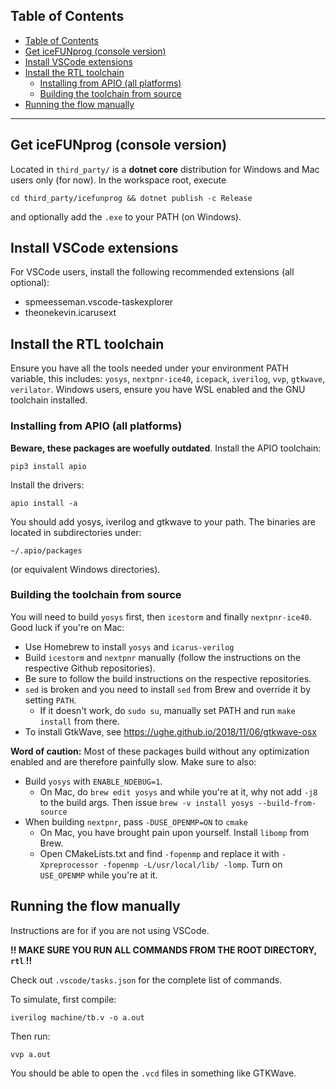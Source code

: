 ## Table of Contents
- [Table of Contents](#table-of-contents)
- [Get iceFUNprog (console version)](#get-icefunprog--console-version-)
- [Install VSCode extensions](#install-vscode-extensions)
- [Install the RTL toolchain](#install-the-rtl-toolchain)
  * [Installing from APIO (all platforms)](#installing-from-apio--all-platforms-)
  * [Building the toolchain from source](#building-the-toolchain-from-source)
- [Running the flow manually](#running-the-flow-manually)
---

## Get iceFUNprog (console version)
Located in `third_party/` is a **dotnet core** distribution for Windows and Mac users only (for now).
In the workspace root, execute
```
cd third_party/icefunprog && dotnet publish -c Release
```
and optionally add the `.exe` to your PATH (on Windows).

## Install VSCode extensions

For VSCode users,
install the following recommended extensions (all optional):
- spmeesseman.vscode-taskexplorer
- theonekevin.icarusext

## Install the RTL toolchain

Ensure you have all the tools needed under your environment PATH variable, this includes:
`yosys`, `nextpnr-ice40`, `icepack`, `iverilog`, `vvp`, `gtkwave`, `verilator`. Windows users, ensure you have WSL enabled and the GNU toolchain installed.

### Installing from APIO (all platforms)

**Beware, these packages are woefully outdated**.
Install the APIO toolchain:

```
pip3 install apio
```

Install the drivers:

```
apio install -a
```

You should add yosys, iverilog and gtkwave to your path. The binaries are located in subdirectories under:
```
~/.apio/packages
```
(or equivalent Windows directories).

### Building the toolchain from source

You will need to build `yosys` first, then `icestorm` and finally `nextpnr-ice40`. Good luck if you're on Mac:
- Use Homebrew to install `yosys` and `icarus-verilog`
- Build `icestorm` and `nextpnr` manually (follow the instructions on the respective Github repositories).
- Be sure to follow the build instructions on the respective repositories.
- `sed` is broken and you need to install `sed` from Brew and override it by setting `PATH`.
  - If it doesn't work, do `sudo su`, manually set PATH and run `make install` from there.
- To install GtkWave, see https://ughe.github.io/2018/11/06/gtkwave-osx

**Word of caution:** Most of these packages build without any optimization enabled and are therefore painfully slow. Make sure to also:
- Build `yosys` with `ENABLE_NDEBUG=1`.
  - On Mac, do `brew edit yosys` and while you're at it, why not add `-j8` to the build args. Then issue `brew -v install yosys --build-from-source`
- When building `nextpnr`, pass `-DUSE_OPENMP=ON` to `cmake`
  - On Mac, you have brought pain upon yourself. Install `libomp` from Brew.
  - Open CMakeLists.txt and find `-fopenmp` and replace it with `-Xpreprocessor -fopenmp -L/usr/local/lib/ -lomp`. Turn on `USE_OPENMP` while you're at it.

## Running the flow manually

Instructions are for if you are not using VSCode.

**!! MAKE SURE YOU RUN ALL COMMANDS FROM THE ROOT DIRECTORY, `rtl` !!**

Check out `.vscode/tasks.json` for the complete list of commands.

To simulate, first compile:
```
iverilog machine/tb.v -o a.out
```

Then run:
```
vvp a.out
```

You should be able to open the `.vcd` files in something like GTKWave.
